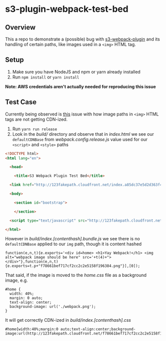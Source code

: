 # s3-plugin-webpack-test-bed

## Overview
This a repo to demonstrate a (possible) bug with [s3-webpack-plugin]() and its handling of certain paths, like images used in a `<img>` HTML tag.

## Setup
1. Make sure you have NodeJS and npm or yarn already installed
1. Run `npm install` or `yarn install`

**Note: AWS credentials aren't actually needed for reproducing this issue**

## Test Case
Currently being observed is [this](XXX) issue with how image paths in `<img>` HTML tags are not getting CDN-ized.

1. Run `yarn run release`
1. Look in the _build/_ directory and observe that in _index.html_ we see our `defaultCDNBase` from _webpack.config.release.js_ value used for our `<script>` and `<style>` paths

```html
<!DOCTYPE html>
<html lang="en">

  <head>

    <title>S3 Webpack Plugin Test Bed</title>

  <link href="http://123fakepath.cloudfront.net/index.a85dc37e5d2d363f48cd432bc2fddd5a.css" rel="stylesheet"></head>

  <body>

    <section id="bootstrap">

    </section>

  <script type="text/javascript" src="http://123fakepath.cloudfront.net/common.a226870440a26715faee.bundle.js"></script><script type="text/javascript" src="http://123fakepath.cloudfront.net/index.3fcb33768a53684d414c.bundle.js"></script></body>

</html>
```

However in _build/index.[contenthash].bundle.js_ we see there is no `defaultCDNBase` applied to our `img` path, though it is content hashed
```
function(e,n,t){e.exports='<div id=home> <h1>Yay Webpack!</h1> <img alt="webpack image should be here" src='+t(4)+"> </div>"},function(e,n,t){e.exports=t.p+"f78661bef717cf2cc2c2e5158f196384.png"}],[0]);
```

That said, if the image is moved to the _home.css_ file as a background image, e.g.
```
#home {
  width: 40%;
  margin: 0 auto;
  text-align: center;
  background-image: url('./webpack.png');
}
```

It will get correctly CDN-ized in _build/index.[contenthash].css_
```
#home{width:40%;margin:0 auto;text-align:center;background-image:url(http://123fakepath.cloudfront.net/f78661bef717cf2cc2c2e5158f196384.png)}
```